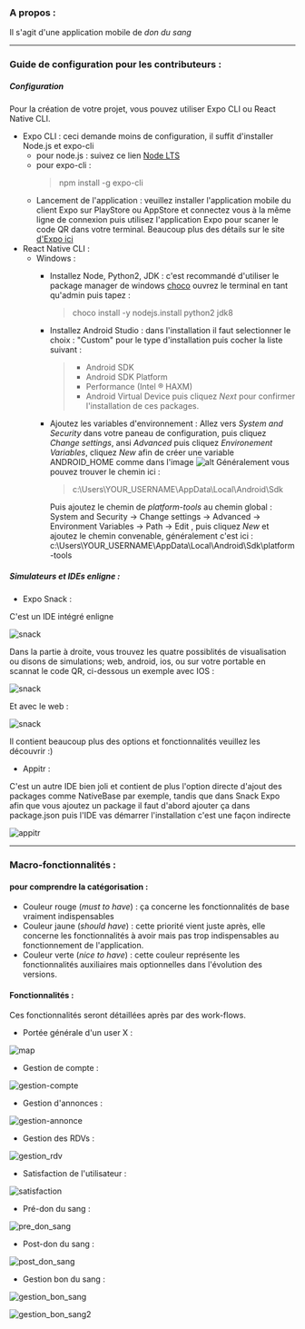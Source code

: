### A propos : 
Il s'agit d'une application mobile de _don du sang_ 

---- 
### Guide de configuration pour les contributeurs : 
##### Configuration
Pour la création de votre projet, vous pouvez utiliser Expo CLI ou React Native CLI.
- Expo CLI : ceci demande moins de configuration, il suffit d'installer Node.js et expo-cli 
  - pour node.js : suivez ce lien [Node LTS](https://nodejs.org/en/download/) 
  - pour expo-cli : 
    > npm install -g expo-cli
  - Lancement de l'application : veuillez installer l'application mobile du client Expo sur PlayStore ou AppStore et connectez vous à la même ligne de connexion puis utilisez l'application Expo pour scaner le code QR dans votre terminal.
  Beaucoup plus des détails sur le site [d'Expo ici](https://docs.expo.io/)
- React Native CLI : 
  - Windows :
    - Installez Node, Python2, JDK : c'est recommandé d'utiliser le package manager de windows [choco](https://chocolatey.org/)
      ouvrez le terminal en tant qu'admin puis tapez :  
      > choco install -y nodejs.install python2 jdk8
    - Installez Android Studio : dans l'installation il faut selectionner le choix : "Custom" pour le type d'installation puis cocher la liste suivant : 
      > - Android SDK
      > - Android SDK Platform
      > - Performance (Intel ® HAXM)
      > - Android Virtual Device
      puis cliquez _Next_ pour confirmer l'installation de ces packages.
    - Ajoutez les variables d'environnement : 
      Allez vers _System and Security_ dans votre paneau de configuration, puis cliquez _Change settings_, ansi _Advanced_ puis cliquez _Environement Variables_, cliquez _New_ afin de créer une variable ANDROID_HOME comme dans l'image ![alt](https://reactnative.dev/docs/assets/GettingStartedAndroidEnvironmentVariableANDROID_HOME.png)
      Généralement vous pouvez trouver le chemin ici : 
      > c:\Users\YOUR_USERNAME\AppData\Local\Android\Sdk

      Puis ajoutez le chemin de _platform-tools_ au chemin global : 
       System and Security -> Change settings -> Advanced -> Environment Variables -> Path -> Edit , puis cliquez _New_ et ajoutez le chemin convenable, généralement c'est ici : c:\Users\YOUR_USERNAME\AppData\Local\Android\Sdk\platform-tools

##### Simulateurs et IDEs enligne : 
- Expo Snack :

C'est un IDE intégré enligne 

![snack](readme_media/doc/snack1.PNG)

Dans la partie à droite, vous trouvez les quatre possiblités de visualisation ou disons de simulations; web, android, ios, ou sur votre portable en scannat le code QR, ci-dessous un exemple avec IOS :

![snack](readme_media/doc/snack3.PNG)

Et avec le web : 

![snack](readme_media/doc/snack2.PNG)

Il contient beaucoup plus des options et fonctionnalités veuillez les découvrir :) 

- Appitr : 

C'est un autre IDE bien joli et contient de plus l'option directe d'ajout des packages comme NativeBase par exemple, tandis que dans Snack Expo afin que vous ajoutez un package il faut d'abord ajouter ça dans package.json puis l'IDE vas démarrer l'installation c'est une façon indirecte

![appitr](readme_media/doc/appitr.PNG)

---

### Macro-fonctionnalités : 
#### pour comprendre la catégorisation : 
- Couleur rouge (_must to have_) : ça concerne les fonctionnalités de base vraiment indispensables
- Couleur jaune (_should have_) : cette priorité vient juste après, elle concerne les fonctionnalités à avoir mais pas trop indispensables au fonctionnement de l'application.
- Couleur verte (_nice to have_) : cette couleur représente les fonctionnalités auxiliaires mais optionnelles dans l'évolution des versions.
#### Fonctionnalités : 
Ces fonctionnalités seront détaillées après par des work-flows.

- Portée générale d'un user X : 

![map](readme_media/conception/map.PNG)

- Gestion de compte : 

![gestion-compte](readme_media/conception/gestion_compte.PNG)

- Gestion d'annonces : 

![gestion-annonce](readme_media/conception/gestion_annonces.PNG)

- Gestion des RDVs : 

![gestion_rdv](readme_media/conception/gestion_rdv.PNG)

- Satisfaction de l'utilisateur : 

![satisfaction](readme_media/conception/fidelisation_satisfaction.PNG)

- Pré-don du sang : 

![pre_don_sang](readme_media/conception/pre-don_sang.PNG)

- Post-don du sang : 

![post_don_sang](readme_media/conception/post_don_sang.PNG)

- Gestion bon du sang : 

![gestion_bon_sang](readme_media/conception/gestion_bon_sang.PNG)

![gestion_bon_sang2](readme_media/conception/gestion_bon_sang_2.PNG)

